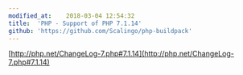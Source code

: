 ```yaml
---
modified_at:	2018-03-04 12:54:32
title:	'PHP - Support of PHP 7.1.14'
github: 'https://github.com/Scalingo/php-buildpack'
---
```


[http://php.net/ChangeLog-7.php#7.1.14](http://php.net/ChangeLog-7.php#7.1.14)
